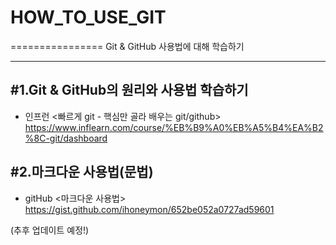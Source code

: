 # HOW_TO_USE_GIT
================
Git &amp; GitHub 사용법에 대해 학습하기
***

#1.Git & GitHub의 원리와 사용법 학습하기
----------------------------------------
*  인프런 <빠르게 git - 핵심만 골라 배우는 git/github>   
https://www.inflearn.com/course/%EB%B9%A0%EB%A5%B4%EA%B2%8C-git/dashboard


#2.마크다운 사용법(문법)
------------------------
*  gitHub <마크다운 사용법>   
 https://gist.github.com/ihoneymon/652be052a0727ad59601

(추후 업데이트 예정!)
